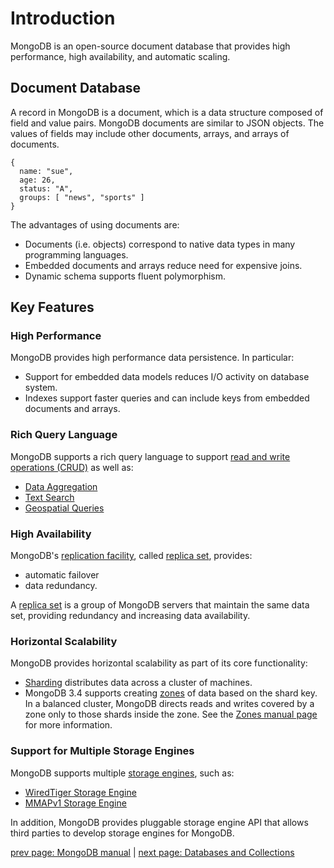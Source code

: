 # Introduction #
MongoDB is an open-source document database that provides high performance, high availability, and automatic scaling.

## Document Database ##
A record in MongoDB is a document, which is a data structure composed of field and value pairs. MongoDB documents are similar to JSON objects. The values of fields may include other documents, arrays, and arrays of documents.

    {
      name: "sue",
      age: 26,
      status: "A",
      groups: [ "news", "sports" ]
    }

The advantages of using documents are:

* Documents (i.e. objects) correspond to native data types in many programming languages.
* Embedded documents and arrays reduce need for expensive joins.
* Dynamic schema supports fluent polymorphism.

## Key Features ##

### High Performance ###

MongoDB provides high performance data persistence. In particular:

* Support for embedded data models reduces I/O activity on database system.
* Indexes support faster queries and can include keys from embedded documents and arrays.

### Rich Query Language ###

MongoDB supports a rich query language to support [read and write operations (CRUD)](CRUD.md) as well as:

* [Data Aggregation](data-aggregation.md)
* [Text Search](text-search.md)
* [Geospatial Queries](geospatial-queries.md)

### High Availability ###

MongoDB's [replication facility](replication.md), called [replica set](replication.md), provides:

* automatic failover
* data redundancy.

A [replica set](replication.md) is a group of MongoDB servers that maintain the same data set, providing redundancy and increasing data availability.

### Horizontal Scalability ###

MongoDB provides horizontal scalability as part of its core functionality:

* [Sharding](sharding.md) distributes data across a cluster of machines.
* MongoDB 3.4 supports creating [zones](zone-sharding.md) of data based on the shard key. In a balanced cluster, MongoDB directs reads and writes covered by a zone only to those shards inside the zone. See the [Zones manual page](zone-sharding.md) for more information.

### Support for Multiple Storage Engines ###

MongoDB supports multiple [storage engines](storage-engines.md), such as:

* [WiredTiger Storage Engine](storage-engines/wiredtiger.md)
* [MMAPv1 Storage Engine](storage-engines/mmapv1.md)

In addition, MongoDB provides pluggable storage engine API that allows third parties to develop storage engines for MongoDB.

[prev page: MongoDB manual](../MANUAL.md) | [next page: Databases and Collections](databases-and-collections.md)
